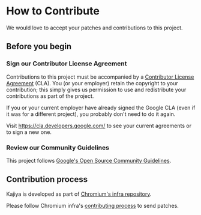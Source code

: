 # How to Contribute

We would love to accept your patches and contributions to this project.

## Before you begin

### Sign our Contributor License Agreement

Contributions to this project must be accompanied by a
[Contributor License Agreement](https://cla.developers.google.com/about) (CLA).
You (or your employer) retain the copyright to your contribution; this simply
gives us permission to use and redistribute your contributions as part of the
project.

If you or your current employer have already signed the Google CLA (even if it
was for a different project), you probably don't need to do it again.

Visit <https://cla.developers.google.com/> to see your current agreements or to
sign a new one.

### Review our Community Guidelines

This project follows [Google's Open Source Community
Guidelines](https://opensource.google/conduct/).

## Contribution process

Kajiya is developed as part of [Chromium's infra repository](https://chromium.googlesource.com/infra/infra/+/refs/heads/main/go/src/infra/build/kajiya/).

Please follow Chromium infra's [contributing process](https://chromium.googlesource.com/infra/infra/+/main/doc/contributing.md) to send patches.

